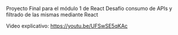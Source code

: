 Proyecto Final para el módulo 1 de React
Desafío consumo de APIs y filtrado de las mismas mediante React

Video explicativo: https://youtu.be/UFSwSE5qKAc
